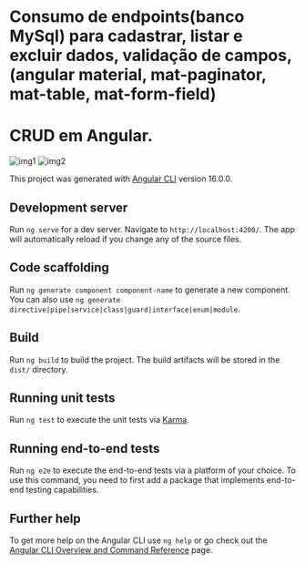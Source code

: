 # Consumo de endpoints(banco MySql) para cadastrar, listar e excluir dados, validação de campos, (angular material, mat-paginator, mat-table, mat-form-field)
# CRUD em Angular.

![img1](https://user-images.githubusercontent.com/79548287/157584056-010bc78b-7042-4a1c-ba69-c6b1e6f3bde5.png)
![img2](https://user-images.githubusercontent.com/79548287/157584061-f35c5e04-5647-4ef9-ad60-c7f390636c1e.png)


This project was generated with [Angular CLI](https://github.com/angular/angular-cli) version 16.0.0.
## Development server

Run `ng serve` for a dev server. Navigate to `http://localhost:4200/`. The app will automatically reload if you change any of the source files.

## Code scaffolding

Run `ng generate component component-name` to generate a new component. You can also use `ng generate directive|pipe|service|class|guard|interface|enum|module`.

## Build

Run `ng build` to build the project. The build artifacts will be stored in the `dist/` directory.

## Running unit tests

Run `ng test` to execute the unit tests via [Karma](https://karma-runner.github.io).

## Running end-to-end tests

Run `ng e2e` to execute the end-to-end tests via a platform of your choice. To use this command, you need to first add a package that implements end-to-end testing capabilities.

## Further help

To get more help on the Angular CLI use `ng help` or go check out the [Angular CLI Overview and Command Reference](https://angular.io/cli) page.

